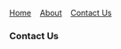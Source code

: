 [Home](/index.md)&nbsp;&nbsp;&nbsp;&nbsp;[About](/about.md)&nbsp;&nbsp;&nbsp;&nbsp;[Contact Us](/contact.md)
### Contact Us
